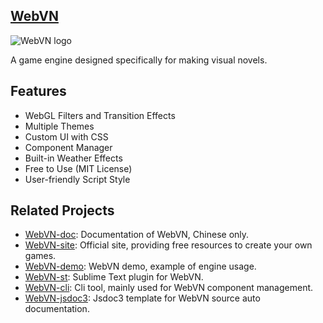 ## [WebVN](http://webvn.surunzi.com)

![WebVN logo](http://webvn-image.stor.sinaapp.com/api/logo.png)

A game engine designed specifically for making visual novels.

## Features

* WebGL Filters and Transition Effects
* Multiple Themes
* Custom UI with CSS
* Component Manager
* Built-in Weather Effects
* Free to Use (MIT License)
* User-friendly Script Style

## Related Projects

* [WebVN-doc](http://surunzi.github.io/WebVN): Documentation of WebVN, Chinese only.
* [WebVN-site](http://webvn.surunzi.com): Official site, providing free resources to create your own games.
* [WebVN-demo](https://github.com/surunzi/WebVN-demo): WebVN demo, example of engine usage.
* [WebVN-st](https://github.com/surunzi/WebVN-st): Sublime Text plugin for WebVN.
* [WebVN-cli](https://github.com/surunzi/WebVN-cli): Cli tool, mainly used for WebVN component management.
* [WebVN-jsdoc3](https://github.com/surunzi/WebVN-jsdoc3): Jsdoc3 template for WebVN source auto documentation.